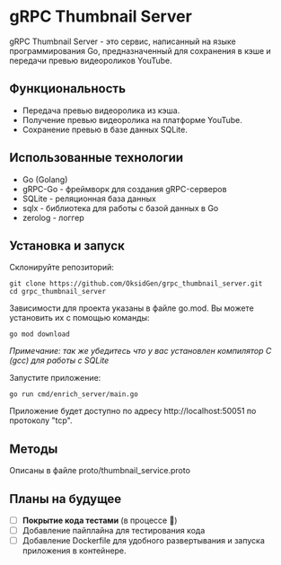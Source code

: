 # gRPC Thumbnail Server
gRPC Thumbnail Server - это сервис, написанный на языке программирования Go, предназначенный для сохранения в кэше и передачи превью видеороликов YouTube.

## Функциональность
- Передача превью видеоролика из кэша.
- Получение превью видеоролика на платформе YouTube.
- Сохранение превью в базе данных SQLite.

## Использованные технологии
- Go (Golang)
- gRPC-Go - фреймворк для создания gRPC-серверов
- SQLite - реляционная база данных
- sqlx - библиотека для работы с базой данных в Go
- zerolog - логгер

## Установка и запуск
Склонируйте репозиторий:
```
git clone https://github.com/OksidGen/grpc_thumbnail_server.git
cd grpc_thumbnail_server
```
Зависимости для проекта указаны в файле go.mod. Вы можете установить их с помощью команды:
```
go mod download
```
_Примечание: так же убедитесь что у вас установлен компилятор C (gcc) для работы с SQLite_

Запустите приложение:
```
go run cmd/enrich_server/main.go
```
Приложение будет доступно по адресу http://localhost:50051 по протоколу "tcp".

## Методы

Описаны в файле proto/thumbnail_service.proto

## Планы на будущее

- [ ] **Покрытие кода тестами** (в процессе 🚀)
- [ ] Добавление пайплайна для тестирования кода
- [ ] Добавление Dockerfile для удобного развертывания и запуска приложения в контейнере.
